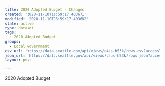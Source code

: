 ```yaml
---
title: 2020 Adopted Budget - Changes
created: '2020-11-10T16:59:17.403671'
modified: '2020-11-10T16:59:17.403682'
state: active
type: dataset
tags:
  - 2020 Adopted Budget
groups:
  - Local Government
csv_url: 'https://data.seattle.gov/api/views/c4us-h53k/rows.csv?accessType=DOWNLOAD'
json_url: 'https://data.seattle.gov/api/views/c4us-h53k/rows.json?accessType=DOWNLOAD'
layout: post

---
```

2020 Adopted Budget
